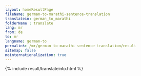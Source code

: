 ```yaml
---
layout: homeResultPage
fileName: german-to-marathi-sentence-translation
translatein: german_to_marathi
folderName : translate
lang: mr
from: de
to: mr
langname: german-to
permalink: /mr/german-to-marathi-sentence-translation/result
sitemap: false
nointernationalization: true
---
```

{% include result/translateinto.html %}

<script src="/js/result/translation.js" data-foldername="{{page.folderName}}" data-lang="{{page.lang}}"></script>
